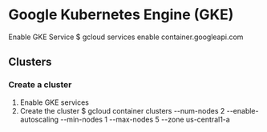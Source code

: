 # Google Kubernetes Engine (GKE)
Enable GKE Service
    $ gcloud services enable container.googleapi.com

## Clusters
### Create a cluster
1. Enable GKE services
2. Create the cluster
    $ gcloud container clusters <cluster-name> --num-nodes 2 --enable-autoscaling --min-nodes 1 --max-nodes 5 --zone us-central1-a
